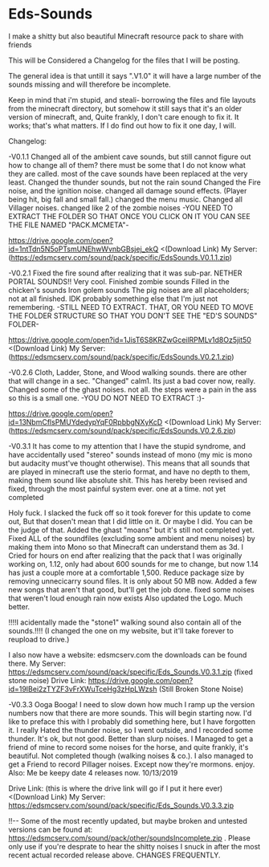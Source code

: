 # Eds-Sounds
I make a shitty but also beautiful Minecraft resource pack to share with friends


This will be Considered a Changelog for the files that I will be posting.

The general idea is that untill it says ".V1.0" it will have a large number of the sounds missing and will therefore be incomplete.

Keep in mind that i'm stupid, and steali- borrowing the files and file layouts from the minecraft directory, but somehow it still says 
that it's an older version of minecraft, and, Quite frankly, I don't care enough to fix it. It works; that's what matters. If I do find
out how to fix it one day, I will.

Changelog:

-V0.1.1
  Changed all of the ambient cave sounds, but still cannot figure out how to change all of them? there must be some that I do not know what they are called. most of the cave sounds have been replaced at the very least.
  Changed the thunder sounds, but not the rain sound
  Changed the Fire noise, and the ignition noise.
  changed all damage sound effects. (Player being hit, big fall and small fall.)
  changed the menu music.
  Changed all Villager noises.
  changed like 2 of the zombie noises
  -YOU NEED TO EXTRACT THE FOLDER SO THAT ONCE YOU CLICK ON IT YOU CAN SEE THE FILE NAMED "PACK.MCMETA"-
  
  https://drive.google.com/open?id=1ntTdn5N5oPTsmUNEhwWvnbGBsjej_ekQ     <(Download Link)
  My Server: (https://edsmcserv.com/sound/pack/specific/EdsSounds.V0.1.1.zip)
  
  
-V0.2.1
  Fixed the fire sound after realizing that it was sub-par.
  NETHER PORTAL SOUNDS!! Very cool.
  Finished zombie sounds
  Filled in the chicken's sounds
  Iron golem sounds
  The pig noises are all placeholders; not at all finished.
  IDK probably something else that I'm just not remembering.
  -STILL NEED TO EXTRACT. THAT, OR YOU NEED TO MOVE THE FOLDER STRUCTURE SO THAT YOU DON'T SEE THE "ED'S SOUNDS" FOLDER-
  
  https://drive.google.com/open?id=1JisT6S8KRZwGceilRPMLv1d8Oz5jit50     <(Download Link)
  My Server: (https://edsmcserv.com/sound/pack/specific/EdsSounds.V0.2.1.zip)
  
  
-V0.2.6
  Cloth, Ladder, Stone, and Wood walking sounds. there are other that will change in a sec.
  "Changed" calm1. Its just a bad cover now, really.
  Changed some of the ghast noises. not all. the steps were a pain in the ass so this is a small one.
  -YOU DO NOT NEED TO EXTRACT :)-
  
  https://drive.google.com/open?id=13NbmCflsPMUYdedypYqF0RpbbgNXyKcD     <(Download Link)
  My Server: (https://edsmcserv.com/sound/pack/specific/EdsSounds.V0.2.6.zip)
  
    
-V0.3.1
  It has come to my attention that I have the stupid syndrome, and have accidentally used "stereo" sounds instead of mono (my mic is mono but audacity must've thought otherwise). This means that all sounds that are played in minecraft use the sterio format, and have no depth to them, making them sound like absolute shit. This has hereby been revised and fixed, through the most painful system ever. one at a time.
  not yet completed
  
  Holy fuck. I slacked the fuck off so it took forever for this update to come out, But that dosen't mean that I did little on it. Or maybe I did. You can be the judge of that.
  Added the ghast "moans" but it's still not completed yet.
  Fixed ALL of the soundfiles (excluding some ambient and menu noises) by making them into Mono so that Minecraft can understand them as 3d.
  I Cried for hours on end after realizing that the pack that I was originally working on, 1.12, only had about 600 sounds for me to change, but now 1.14 has just a couple more at a comfortable 1,500.
  Reduce package size by removing unnecicarry sound files. It is only about 50 MB now.
  Added a few new songs that aren't that good, but'll get the job done.
  fixed some noises that weren't loud enough
  rain now exists
  Also updated the Logo. Much better.
  
  !!!!I acidentally made the "stone1" walking sound also contain all of the sounds.!!!!
  (I changed the one on my website, but it'll take forever to reupload to drive.)

  I also now have a website: edsmcserv.com
  the downloads can be found there.
  My Server: https://edsmcserv.com/sound/pack/specific/Eds_Sounds.V0.3.1.zip (fixed stone noise)
  Drive Link: https://drive.google.com/open?id=19IBei2zTYZF3vFrXWuTceHg3zHpLWzsh (Still Broken Stone Noise)
  
  
-V0.3.3
  Ooga Booga! I need to slow down how much I ramp up the version numbers now that there are more sounds. This will begin starting now.
  I'd like to preface this with I probably did something here, but I have forgotten it.
  I really Hated the thunder noise, so I went outside, and I recorded some thunder. It's ok, but not good. Better than slurp noises.
  I Managed to get a friend of mine to record some noises for the horse, and quite frankly, it's beautiful. Not completed though (walking noises & co.).
  I also managed to get a Friend to record Pillager noises. Except now they're mormons. enjoy.
  Also: Me be keepy date 4 releases now. 10/13/2019
  
  Drive Link: (this is where the drive link will go if I put it here ever)    <(Download Link)
  My Server: https://edsmcserv.com/sound/pack/specific/Eds_Sounds.V0.3.3.zip
  
  
  
  
  
  !!--
  Some of the most recently updated, but maybe broken and untested versions can be found at: https://edsmcserv.com/sound/pack/other/soundsIncomplete.zip . Please only use if you're desprate to hear the shitty noises I snuck in after the most recent actual recorded release above. CHANGES FREQUENTLY.
